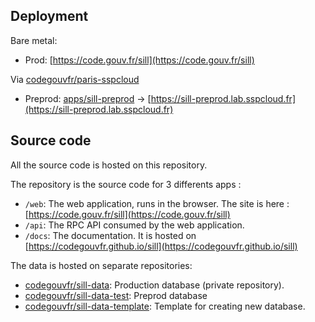 ## Deployment

Bare metal:

* Prod: [https://code.gouv.fr/sill](https://code.gouv.fr/sill)

Via [codegouvfr/paris-sspcloud](https://github.com/codegouvfr/paris-sspcloud)

* Preprod: [apps/sill-preprod](https://github.com/codegouvfr/paris-sspcloud/tree/main/apps/sill-preprod) -> [https://sill-preprod.lab.sspcloud.fr](https://sill-preprod.lab.sspcloud.fr)

## Source code

All the source code is hosted on this repository.

The repository is the source code for 3 differents apps :

* `/web`: The web application, runs in the browser. The site is here : [https://code.gouv.fr/sill](https://code.gouv.fr/sill)
* `/api`: The RPC API consumed by the web application.
* `/docs`: The documentation. It is hosted on [https://codegouvfr.github.io/sill](https://codegouvfr.github.io/sill)

The data is hosted on separate repositories:
* [codegouvfr/sill-data](https://github.com/codegouvfr/sill-data): Production database (private repository).
* [codegouvfr/sill-data-test](https://github.com/codegouvfr/sill-data-test): Preprod database
* [codegouvfr/sill-data-template](https://github.com/codegouvfr/sill-data-template): Template for creating new database.

